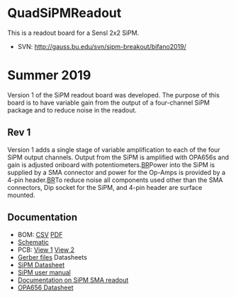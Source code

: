 # QuadSiPMReadout
This is a readout board for a Sensl 2x2 SiPM.

 * SVN: http://gauss.bu.edu/svn/sipm-breakout/bifano2019/

# Summer 2019
Version 1 of the SiPM readout board was developed. The purpose of this board is to have variable gain from the output of a four-channel SiPM package and to reduce noise in the readout.
## Rev 1
Version 1 adds a single stage of variable amplification to each of the four SiPM output channels. Output from the SiPM is amplified with OPA656s and gain is adjusted onboard with potentiometers.[BR](BR.md)Power into the SiPM is supplied by a SMA connector and power for the Op-Amps is provided by a 4-pin header.[BR](BR.md)To reduce noise all components used other than the SMA connectors, Dip socket for the SiPM, and 4-pin header are surface mounted.
## Documentation
 * BOM: [CSV](http://gauss.bu.edu/svn/sipm-breakout/bifano2019/Docs/SiPM.csv) [PDF](http://gauss.bu.edu/svn/sipm-breakout/bifano2019/Docs/BOM.pdf)
 * [Schematic](http://gauss.bu.edu/svn/sipm-breakout/bifano2019/Docs/Schematic.png)
 * PCB: [View 1](http://gauss.bu.edu/svn/sipm-breakout/bifano2019/Docs/PCB1.png) [View 2](http://gauss.bu.edu/svn/sipm-breakout/bifano2019/Docs/PCB2.png)
 * [Gerber files](http://gauss.bu.edu/svn/sipm-breakout/bifano2019/readoutPCB/trunk/BostonU_SiPM_readout_RevA.zip)
Datasheets
 * [SiPM Datasheet](http://sensl.com/downloads/ds/DS-MicroCseries.pdf)
 * [SiPM user manual](http://azimp.ru/upload/pdf-static/SensL/pdf/UM-ArrayC-60035-4P.pdf)
 * [Documentation on SiPM SMA readout](https://www.onsemi.com/pub/Collateral/AND9787-D.PDF)
 * [OPA656 Datasheet](http://www.ti.com/lit/ds/symlink/opa656.pdf)
